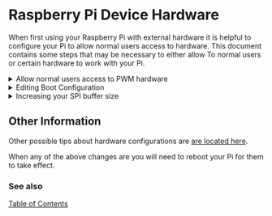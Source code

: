 # Raspberry Pi Device Hardware 

When first using your Raspberry Pi with external hardware it is helpful to configure your Pi to allow normal users access to hardware. This document contains some steps that may be necessary to either allow To normal users or certain hardware to work with your Pi.

<details>
  <summary>Allow normal users access to PWM hardware</summary>
  
Some [users have discussed](https://github.com/raspberrypi/linux/issues/1983) the problem of PWM hardware requiring root access. To fix this problem add the following to /etc/udev/rules.d/99-com.rules:

```console
SUBSYSTEM=="pwm*", PROGRAM="/bin/sh -c '\
        chown -R root:gpio /sys/class/pwm && chmod -R 770 /sys/class/pwm;\
        chown -R root:gpio /sys/devices/platform/soc/*.pwm/pwm/pwmchip* && chmod -R 770 /sys/devices/platform/soc/*.pwm/pwm/pwmchip*\
'"
```

</details>
<details>
  <summary>Editing Boot Configuration</summary>
  
In order for some devices and protocols to operate your will need to edit your /boot/config.txt to include these items:

```console
# turn on pwm one channel GPIO18
dtoverlay=pwm
# turn on spi and configure it
dtparam=spi=on
core_freq=250
core_freq_min=250
```

</details>
<details>
  <summary>Increasing your SPI buffer size</summary>

If you need a larger SPI size buffer, you can add this (or your preferred buffer size) to your /boot/cmdline.txt:


```console
spidev.bufsiz=65536
```

After rebooting you can check the SPI buffer size with: 

```console
cat /sys/module/spidev/parameters/bufsiz
```
</details>

## Other Information

Other possible tips about hardware configurations are [are located here](https://github.com/jgarff/rpi_ws281x).

When any of the above changes are you will need to reboot your Pi for them to take effect.

### See also

[Table of Contents](README.md)
